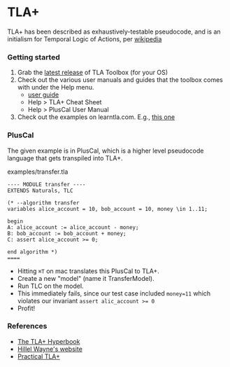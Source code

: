 # TLA+

TLA+ has been described as exhaustively-testable pseudocode, and is an initialism for Temporal Logic of Actions, per [wikipedia](https://en.wikipedia.org/wiki/TLA%2B)

### Getting started

1. Grab the [latest release](https://github.com/tlaplus/tlaplus/releases/latest) of TLA Toolbox (for your OS)
2. Check out the various user manuals and guides that the toolbox comes with under the Help menu.
	- [user guide](http://127.0.0.1:60003/help/index.jsp?topic=%2Forg.lamport.tla.toolbox.doc%2Fhtml%2Fgettingstarted%2Fgettingstarted.html)
	- Help > TLA+ Cheat Sheet
	- Help > PlusCal User Manual 
3. Check out the examples on learntla.com. E.g., [this one](https://learntla.com/introduction/example/)

### PlusCal

The given example is in PlusCal, which is a higher level pseudocode language that gets transpiled into TLA+.   

examples/transfer.tla
```
---- MODULE transfer ----
EXTENDS Naturals, TLC

(* --algorithm transfer
variables alice_account = 10, bob_account = 10, money \in 1..11;

begin
A: alice_account := alice_account - money;
B: bob_account := bob_account + money;
C: assert alice_account >= 0;

end algorithm *)
====
```

- Hitting `⌘T` on mac translates this PlusCal to TLA+. 
- Create a new "model" (name it TransferModel).
- Run TLC on the model.
- This immediately fails, since our test case included `money=11` which violates our invariant `assert alic_account >= 0`
- Profit!


### References
- [The TLA+ Hyperbook](http://lamport.azurewebsites.net/tla/hyperbook.html)
- [Hillel Wayne's website](https://learntla.com/)
- [Practical TLA+](https://www.apress.com/us/book/9781484238288)
